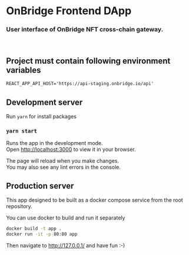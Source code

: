 # OnBridge Frontend DApp

### User interface of OnBridge NFT cross-chain gateway.

<br>

## Project must contain following environment variables

```txt
REACT_APP_API_HOST='https://api-staging.onbridge.io/api'
```

## Development server

Run `yarn` for install packages

### `yarn start`

Runs the app in the development mode.\
Open [http://localhost:3000](http://localhost:3000) to view it in your browser.

The page will reload when you make changes.\
You may also see any lint errors in the console.

## Production server

This app designed to be built as a docker compose service from the root repository.

You can use docker to build and run it separately

```sh
docker build -t app .
docker run -it -p 80:80 app
```

Then navigate to http://127.0.0.1/ and have fun :-)
